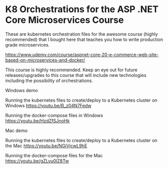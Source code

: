 # K8 Orchestrations for the ASP .NET Core Microservices Course
These are kubernetes orchestration files for the awesome course (highly recommended) that I bought here that teaches you how to write production grade microservices.

https://www.udemy.com/course/aspnet-core-20-e-commerce-web-site-based-on-microservices-and-docker/

This course is highly recommended.  Keep an eye out for future releases/upgrades to this course that will 
include new technologies including the possibility of orchestrations.

Windows demo

Running the kubernetes files to create/deploy to a Kubernetes cluster on Windows
https://youtu.be/B_z04N7Fedw

Running the docker-compose files in Windows
https://youtu.be/HzdZfSJnoHk

Mac demo

Running the kubernetes files to create/deploy to a Kubernetes cluster on the Mac
https://youtu.be/NGiVjcwL9hE

Running the docker-compose files for the Mac
https://youtu.be/gZLyu0lZ8Tw
